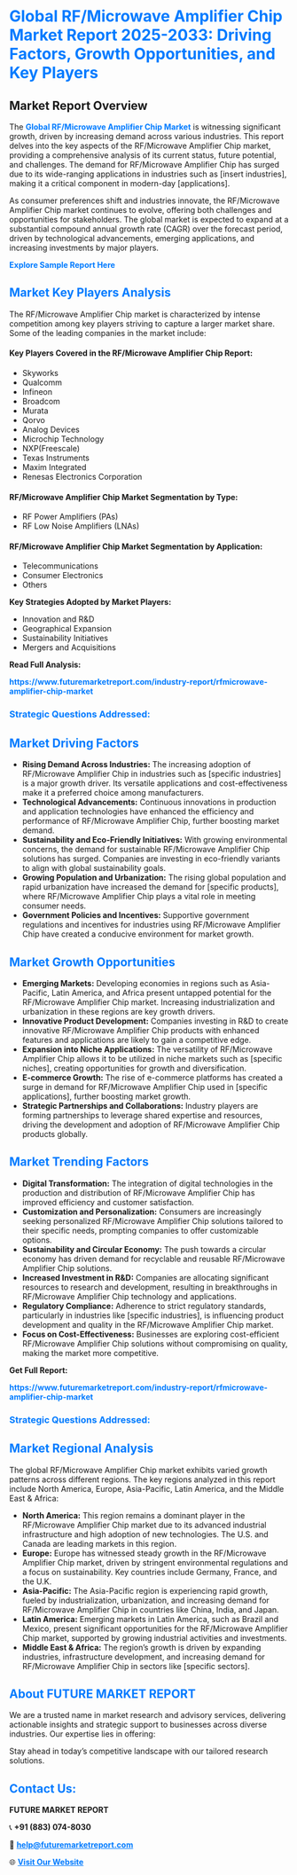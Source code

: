 <h1 style="color: #007BFF;">Global RF/Microwave Amplifier Chip Market Report 2025-2033: Driving Factors, Growth Opportunities, and Key Players</h1>

<section id="overview">
<h2>Market Report Overview</h2>
<p>The <a href="https://www.futuremarketreport.com/industry-report/rfmicrowave-amplifier-chip-market" style="color: #007BFF; text-decoration: none;"><strong>Global RF/Microwave Amplifier Chip Market</strong></a> is witnessing significant growth, driven by increasing demand across various industries. This report delves into the key aspects of the RF/Microwave Amplifier Chip market, providing a comprehensive analysis of its current status, future potential, and challenges. The demand for RF/Microwave Amplifier Chip has surged due to its wide-ranging applications in industries such as [insert industries], making it a critical component in modern-day [applications].</p>
<p>As consumer preferences shift and industries innovate, the RF/Microwave Amplifier Chip market continues to evolve, offering both challenges and opportunities for stakeholders. The global market is expected to expand at a substantial compound annual growth rate (CAGR) over the forecast period, driven by technological advancements, emerging applications, and increasing investments by major players.</p>
</section>

<section id="overview">
<p><a href="https://www.futuremarketreport.com/request-sample/reportId=82481" style="color: #007BFF; text-decoration: none;"><strong>Explore Sample Report Here</strong></a></p>
</section>

<section id="key-players">
<h2 style="color: #007BFF;">Market Key Players Analysis</h2>
<p>The RF/Microwave Amplifier Chip market is characterized by intense competition among key players striving to capture a larger market share. Some of the leading companies in the market include:</p>
<h4>Key Players Covered in the RF/Microwave Amplifier Chip Report:</h4>
<ul><li>Skyworks</li><li>Qualcomm</li><li>Infineon</li><li>Broadcom</li><li>Murata</li><li>Qorvo</li><li>Analog Devices</li><li>Microchip Technology</li><li>NXP(Freescale)</li><li>Texas Instruments</li><li>Maxim Integrated</li><li>Renesas Electronics Corporation</li></ul>
<h4>RF/Microwave Amplifier Chip Market Segmentation by Type:</h4>
<ul><li>RF Power Amplifiers (PAs)</li><li>RF Low Noise Amplifiers (LNAs)</li></ul>

<h4>RF/Microwave Amplifier Chip Market Segmentation by Application:</h4>
<ul><li>Telecommunications</li><li>Consumer Electronics</li><li>Others</li></ul>
<p><strong>Key Strategies Adopted by Market Players:</strong></p>
<ul>
<li>Innovation and R&D</li>
<li>Geographical Expansion</li>
<li>Sustainability Initiatives</li>
<li>Mergers and Acquisitions</li>
</ul>
</section>

<section>
<p><strong>Read Full Analysis: </strong></p><a href="https://www.futuremarketreport.com/industry-report/rfmicrowave-amplifier-chip-market" style="color: #007BFF; text-decoration: none;"><strong>https://www.futuremarketreport.com/industry-report/rfmicrowave-amplifier-chip-market</strong></a>
<h3 style="color: #007BFF;">Strategic Questions Addressed:</h3>
</section>

<section id="driving-factors">
<h2 style="color: #007BFF;">Market Driving Factors</h2>
<ul>
<li><strong>Rising Demand Across Industries:</strong> The increasing adoption of RF/Microwave Amplifier Chip in industries such as [specific industries] is a major growth driver. Its versatile applications and cost-effectiveness make it a preferred choice among manufacturers.</li>
<li><strong>Technological Advancements:</strong> Continuous innovations in production and application technologies have enhanced the efficiency and performance of RF/Microwave Amplifier Chip, further boosting market demand.</li>
<li><strong>Sustainability and Eco-Friendly Initiatives:</strong> With growing environmental concerns, the demand for sustainable RF/Microwave Amplifier Chip solutions has surged. Companies are investing in eco-friendly variants to align with global sustainability goals.</li>
<li><strong>Growing Population and Urbanization:</strong> The rising global population and rapid urbanization have increased the demand for [specific products], where RF/Microwave Amplifier Chip plays a vital role in meeting consumer needs.</li>
<li><strong>Government Policies and Incentives:</strong> Supportive government regulations and incentives for industries using RF/Microwave Amplifier Chip have created a conducive environment for market growth.</li>
</ul>
</section>

<section id="growth-opportunities">
<h2 style="color: #007BFF;">Market Growth Opportunities</h2>
<ul>
<li><strong>Emerging Markets:</strong> Developing economies in regions such as Asia-Pacific, Latin America, and Africa present untapped potential for the RF/Microwave Amplifier Chip market. Increasing industrialization and urbanization in these regions are key growth drivers.</li>
<li><strong>Innovative Product Development:</strong> Companies investing in R&D to create innovative RF/Microwave Amplifier Chip products with enhanced features and applications are likely to gain a competitive edge.</li>
<li><strong>Expansion into Niche Applications:</strong> The versatility of RF/Microwave Amplifier Chip allows it to be utilized in niche markets such as [specific niches], creating opportunities for growth and diversification.</li>
<li><strong>E-commerce Growth:</strong> The rise of e-commerce platforms has created a surge in demand for RF/Microwave Amplifier Chip used in [specific applications], further boosting market growth.</li>
<li><strong>Strategic Partnerships and Collaborations:</strong> Industry players are forming partnerships to leverage shared expertise and resources, driving the development and adoption of RF/Microwave Amplifier Chip products globally.</li>
</ul>
</section>

<section id="trending-factors">
<h2 style="color: #007BFF;">Market Trending Factors</h2>
<ul>
<li><strong>Digital Transformation:</strong> The integration of digital technologies in the production and distribution of RF/Microwave Amplifier Chip has improved efficiency and customer satisfaction.</li>
<li><strong>Customization and Personalization:</strong> Consumers are increasingly seeking personalized RF/Microwave Amplifier Chip solutions tailored to their specific needs, prompting companies to offer customizable options.</li>
<li><strong>Sustainability and Circular Economy:</strong> The push towards a circular economy has driven demand for recyclable and reusable RF/Microwave Amplifier Chip solutions.</li>
<li><strong>Increased Investment in R&D:</strong> Companies are allocating significant resources to research and development, resulting in breakthroughs in RF/Microwave Amplifier Chip technology and applications.</li>
<li><strong>Regulatory Compliance:</strong> Adherence to strict regulatory standards, particularly in industries like [specific industries], is influencing product development and quality in the RF/Microwave Amplifier Chip market.</li>
<li><strong>Focus on Cost-Effectiveness:</strong> Businesses are exploring cost-efficient RF/Microwave Amplifier Chip solutions without compromising on quality, making the market more competitive.</li>
</ul>
</section>

<section>
<p><strong>Get Full Report: </strong></p><a href="https://www.futuremarketreport.com/industry-report/rfmicrowave-amplifier-chip-market" style="color: #007BFF; text-decoration: none;"><strong>https://www.futuremarketreport.com/industry-report/rfmicrowave-amplifier-chip-market</strong></a>
<h3 style="color: #007BFF;">Strategic Questions Addressed:</h3>
</section>


<section id="regional-analysis">
<h2 style="color: #007BFF;">Market Regional Analysis</h2>
<p>The global RF/Microwave Amplifier Chip market exhibits varied growth patterns across different regions. The key regions analyzed in this report include North America, Europe, Asia-Pacific, Latin America, and the Middle East & Africa:</p>
<ul>
<li><strong>North America:</strong> This region remains a dominant player in the RF/Microwave Amplifier Chip market due to its advanced industrial infrastructure and high adoption of new technologies. The U.S. and Canada are leading markets in this region.</li>
<li><strong>Europe:</strong> Europe has witnessed steady growth in the RF/Microwave Amplifier Chip market, driven by stringent environmental regulations and a focus on sustainability. Key countries include Germany, France, and the U.K.</li>
<li><strong>Asia-Pacific:</strong> The Asia-Pacific region is experiencing rapid growth, fueled by industrialization, urbanization, and increasing demand for RF/Microwave Amplifier Chip in countries like China, India, and Japan.</li>
<li><strong>Latin America:</strong> Emerging markets in Latin America, such as Brazil and Mexico, present significant opportunities for the RF/Microwave Amplifier Chip market, supported by growing industrial activities and investments.</li>
<li><strong>Middle East & Africa:</strong> The region’s growth is driven by expanding industries, infrastructure development, and increasing demand for RF/Microwave Amplifier Chip in sectors like [specific sectors].</li>
</ul>
</section>

<footer>
<h2 style="color: #007BFF;">About FUTURE MARKET REPORT</h2>
<p>We are a trusted name in market research and advisory services, delivering actionable insights and strategic support to businesses across diverse industries. Our expertise lies in offering:</p>

<p>Stay ahead in today’s competitive landscape with our tailored research solutions.</p>

<h2 style="color: #007BFF;">Contact Us:</h2>
<p><strong>FUTURE MARKET REPORT</strong></p>
<p>📞 <strong>+91 (883) 074-8030</strong></p>
<p>📧 <strong><a href="mailto:help@futuremarketreport.com" style="color: #007BFF;">help@futuremarketreport.com</a></strong></p>
<p>🌐 <strong><a href="https://www.futuremarketreport.com/" style="color: #007BFF;">Visit Our Website</a></strong></p>
</footer>